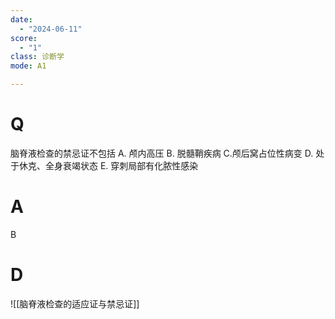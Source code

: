 ```yaml
---
date:
  - "2024-06-11"
score:
  - "1"
class: 诊断学
mode: A1

---
```



# Q
脑脊液检查的禁忌证不包括
A. 颅内高压 
B. 脱髓鞘疾病
C.颅后窝占位性病变 
D. 处于休克、全身衰竭状态
E. 穿刺局部有化脓性感染

# A

B


# D
![[脑脊液检查的适应证与禁忌证]]